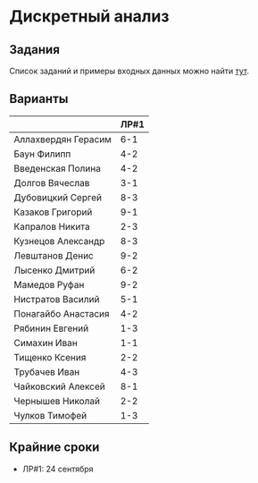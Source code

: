 # Дискретный анализ

## Задания
Список заданий и примеры входных данных можно найти [тут](http://k806.ru/dalabs/?dasub).

## Варианты
|                     | ЛР#1 | 
|---------------------|------| 
| Аллахвердян Герасим | 6-1  | 
| Баун Филипп         | 4-2  | 
| Введенская Полина   | 4-2  | 
| Долгов Вячеслав     | 3-1  | 
| Дубовицкий Сергей   | 8-3  | 
| Казаков Григорий    | 9-1  | 
| Капралов Никита     | 2-3  | 
| Кузнецов Александр  | 8-3  | 
| Левштанов Денис     | 9-2  | 
| Лысенко Дмитрий     | 6-2  | 
| Мамедов Руфан       | 9-2  | 
| Нистратов Василий   | 5-1  | 
| Понагайбо Анастасия | 4-2  | 
| Рябинин Евгений     | 1-3  | 
| Симахин Иван        | 1-1  | 
| Тищенко Ксения      | 2-2  | 
| Трубачев Иван       | 4-3  | 
| Чайковский Алексей  | 8-1  | 
| Чернышев Николай    | 2-2  | 
| Чулков Тимофей      | 1-3  | 

## Крайние сроки
* ЛР#1: 24 сентября

